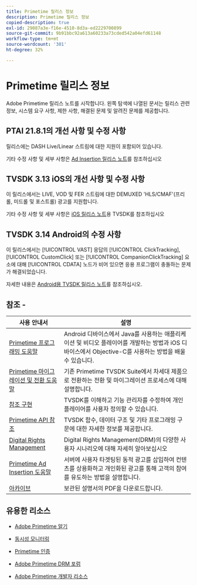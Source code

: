 ```yaml
---
title: Primetime 릴리스 정보
description: Primetime 릴리스 정보
copied-description: true
exl-id: 29087a3e-f16e-4510-8d3a-ed2229700899
source-git-commit: 9b91bbc92a613a60233a73cded542a04efd61148
workflow-type: tm+mt
source-wordcount: '301'
ht-degree: 32%

---
```


# Primetime 릴리스 정보

Adobe Primetime 릴리스 노트를 시작합니다. 왼쪽 탐색에 나열된 문서는 릴리스 관련 정보, 시스템 요구 사항, 제한 사항, 해결된 문제 및 알려진 문제를 제공합니다.

## PTAI 21.8.1의 개선 사항 및 수정 사항

릴리스에는 DASH Live/Linear 스트림에 대한 지원이 포함되어 있습니다.

기타 수정 사항 및 세부 사항은 [Ad Insertion 릴리스 노트](/help/release-notes/ptai-21x-release-notes.md)를 참조하십시오

## TVSDK 3.13 iOS의 개선 사항 및 수정 사항

이 릴리스에서는 LIVE, VOD 및 FER 스트림에 대한 DEMUXED &#39;HLS/CMAF&#39;(프리롤, 미드롤 및 포스트롤) 광고를 지원합니다.

기타 수정 사항 및 세부 사항은 [iOS 릴리스 노트](../release-notes/tvsdk-3x-ios.md)용 TVSDK를 참조하십시오

## TVSDK 3.14 Android의 수정 사항

이 릴리스에서는 [!UICONTROL VAST] 응답의 [!UICONTROL ClickTracking], [!UICONTROL CustomClick] 또는 [!UICONTROL CompanionClickTracking] 요소에 대해 [!UICONTROL CDATA] 노드가 비어 있으면 응용 프로그램이 충돌하는 문제가 해결되었습니다.

자세한 내용은 [Android용 TVSDK 릴리스 노트](../release-notes/tvsdk-3x-android.md)를 참조하십시오.

## 참조 -

| 사용 안내서 | 설명 |
|--- |--- |
| [Primetime 프로그래밍 도움말](/help/programming/home.md) | Android 디바이스에서 Java를 사용하는 애플리케이션 및 비디오 플레이어를 개발하는 방법과 iOS 디바이스에서 Objective-C를 사용하는 방법을 배울 수 있습니다. |
| [Primetime 마이그레이션 및 전환 도움말](/help/migration-guides/home.md) | 기존 Primetime TVSDK Suite에서 차세대 제품으로 전환하는 전환 및 마이그레이션 프로세스에 대해 설명합니다. |
| [참조 구현](/help/android-reference-implementation/home.md) | TVSDK를 이해하고 기능 관리자를 수정하여 개인 플레이어를 사용자 정의할 수 있습니다. |
| [Primetime API 참조](/help/reference/api-references.md) | TVSDK 함수, 데이터 구조 및 기타 프로그래밍 구문에 대한 자세한 정보를 제공합니다. |
| [Digital Rights Management](/help/digital-rights-management/home.md) | Digital Rights Management(DRM)의 다양한 사용자 시나리오에 대해 자세히 알아보십시오 |
| [Primetime Ad Insertion 도움말](/help/primetime-ad-insertion/home.md) | 서버에 사용자 타겟팅된 동적 광고를 삽입하여 컨텐츠를 상용화하고 개인화된 광고를 통해 고객의 참여를 유도하는 방법을 설명합니다. |
| [아카이브](https://helpx.adobe.com/primetime/archives.html) | 보관된 설명서의 PDF을 다운로드합니다. |

## 유용한 리소스

* [Adobe Primetime 알기](https://www.adobe.com/in/marketing/primetime.html)

* [동시성 모니터링](https://tve.helpdocsonline.com/concurrency-monitoring-introduction)

* [Primetime 인증](https://tve.helpdocsonline.com/home)

* [Adobe Primetime DRM 포럼](https://forums.adobe.com/community/adobe_access)

* [Adobe Primetime 개발자 리소스](https://www.adobe.com/devnet/primetime.html)
